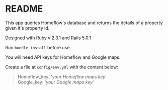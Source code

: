 # README

This app queries Homeflow's database and returns the details of a property given it's property id.

Designed with Ruby v 2.3.1 and Rails 5.0.1

Run `bundle install` before use.

You will need API keys for Homeflow and Google maps.

Create a file at `config/env.yml` with the content below:

>Homeflow_key: '_your Homeflow maps key_'  
>Google_key: '_your Google maps key_'